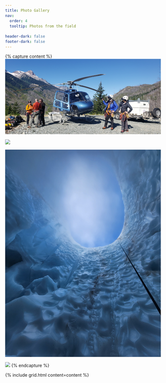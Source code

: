 ```yaml
---
title: Photo Gallery
nav:
  order: 4
  tooltip: Photos from the field

header-dark: false
footer-dark: false
---
```


{% capture content %}
  ![](/images/PhotoGallery/20220918_111157.jpg)

  ![](/images/PhotoGallery/20220918_120013.jpg)

  ![](/images/PhotoGallery/20220918_132209.jpg)

  ![](/images/PhotoGallery/20220918_134506.jpg)
{% endcapture %}

{% include grid.html content=content %}
